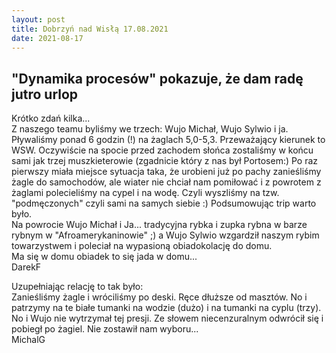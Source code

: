 ```yaml
---
layout: post
title: Dobrzyń nad Wisłą 17.08.2021
date: 2021-08-17
---
```


## "Dynamika procesów" pokazuje, że dam radę jutro urlop  

Krótko zdań kilka...  
Z naszego teamu byliśmy we trzech: Wujo Michał, Wujo Sylwio i ja.
Pływaliśmy ponad 6 godzin (!) na żaglach 5,0-5,3. Przeważający kierunek to WSW.
Oczywiście na spocie przed zachodem słońca zostaliśmy w końcu sami jak trzej muszkieterowie
(zgadnicie który z nas był Portosem:) Po raz pierwszy miała miejsce sytuacja taka, że 
urobieni już po pachy zanieśliśmy żagle do samochodów, ale wiater nie chciał nam pomiłować
i z powrotem z żaglami polecieliśmy na cypel i na wodę. Czyli wyszliśmy na tzw. "podmęczonych"
czyli sami na samych siebie :) Podsumowując trip warto było.  
Na powrocie Wujo Michał i Ja... tradycyjna rybka i zupka rybna w barze rybnym w "Afroamerykaninowie" ;)
a Wujo Sylwio wzgardził naszym rybim towarzystwem i poleciał na wypasioną obiadokolację do domu.  
Ma się w domu obiadek to się jada w domu...  
DarekF  

Uzupełniając relację to tak było:  
Zanieśliśmy żagle i wróciliśmy po deski. Ręce dłuższe od masztów. 
No i patrzymy na te białe tumanki na wodzie (dużo) i na tumanki na cyplu (trzy). 
No i Wujo nie wytrzymał tej presji. Ze słowem niecenzuralnym odwrócił się i pobiegł po żagiel. 
Nie zostawił nam wyboru...  
MichalG